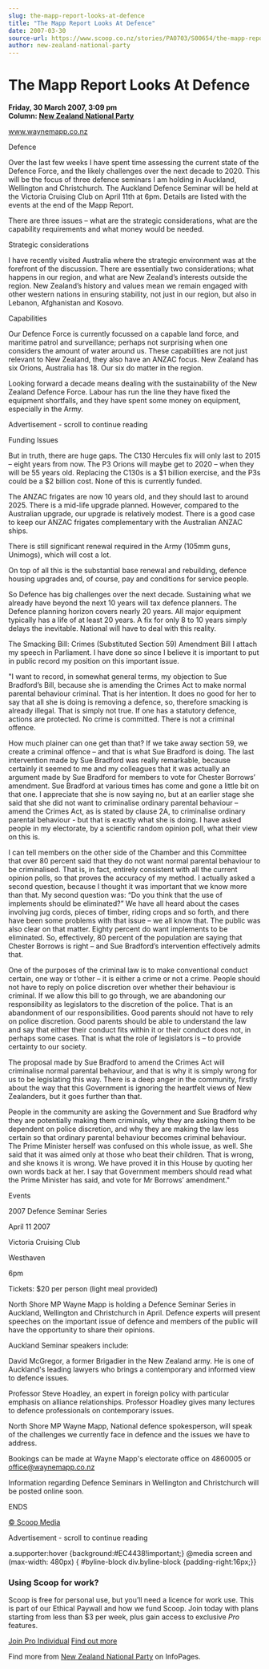 ```yaml
---
slug: the-mapp-report-looks-at-defence
title: "The Mapp Report Looks At Defence"
date: 2007-03-30
source-url: https://www.scoop.co.nz/stories/PA0703/S00654/the-mapp-report-looks-at-defence.htm
author: new-zealand-national-party
---
```

The Mapp Report Looks At Defence
================================

**Friday, 30 March 2007, 3:09 pm**  
**Column: [New Zealand National Party](https://info.scoop.co.nz/New_Zealand_National_Party)**

www.waynemapp.co.nz

Defence

Over the last few weeks I have spent time assessing the current state of the Defence Force, and the likely challenges over the next decade to 2020. This will be the focus of three defence seminars I am holding in Auckland, Wellington and Christchurch. The Auckland Defence Seminar will be held at the Victoria Cruising Club on April 11th at 6pm. Details are listed with the events at the end of the Mapp Report.

There are three issues – what are the strategic considerations, what are the capability requirements and what money would be needed.

Strategic considerations

I have recently visited Australia where the strategic environment was at the forefront of the discussion. There are essentially two considerations; what happens in our region, and what are New Zealand’s interests outside the region. New Zealand’s history and values mean we remain engaged with other western nations in ensuring stability, not just in our region, but also in Lebanon, Afghanistan and Kosovo.

Capabilities

Our Defence Force is currently focussed on a capable land force, and maritime patrol and surveillance; perhaps not surprising when one considers the amount of water around us. These capabilities are not just relevant to New Zealand, they also have an ANZAC focus. New Zealand has six Orions, Australia has 18. Our six do matter in the region.

Looking forward a decade means dealing with the sustainability of the New Zealand Defence Force. Labour has run the line they have fixed the equipment shortfalls, and they have spent some money on equipment, especially in the Army.

Advertisement - scroll to continue reading





Funding Issues

But in truth, there are huge gaps. The C130 Hercules fix will only last to 2015 – eight years from now. The P3 Orions will maybe get to 2020 – when they will be 55 years old. Replacing the C130s is a $1 billion exercise, and the P3s could be a $2 billion cost. None of this is currently funded.

The ANZAC frigates are now 10 years old, and they should last to around 2025. There is a mid-life upgrade planned. However, compared to the Australian upgrade, our upgrade is relatively modest. There is a good case to keep our ANZAC frigates complementary with the Australian ANZAC ships.

There is still significant renewal required in the Army (105mm guns, Unimogs), which will cost a lot.

On top of all this is the substantial base renewal and rebuilding, defence housing upgrades and, of course, pay and conditions for service people.

So Defence has big challenges over the next decade. Sustaining what we already have beyond the next 10 years will tax defence planners. The Defence planning horizon covers nearly 20 years. All major equipment typically has a life of at least 20 years. A fix for only 8 to 10 years simply delays the inevitable. National will have to deal with this reality.

The Smacking Bill: Crimes (Substituted Section 59) Amendment Bill I attach my speech in Parliament. I have done so since I believe it is important to put in public record my position on this important issue.

"I want to record, in somewhat general terms, my objection to Sue Bradford’s Bill, because she is amending the Crimes Act to make normal parental behaviour criminal. That is her intention. It does no good for her to say that all she is doing is removing a defence, so, therefore smacking is already illegal. That is simply not true. If one has a statutory defence, actions are protected. No crime is committed. There is not a criminal offence.

How much plainer can one get than that? If we take away section 59, we create a criminal offence – and that is what Sue Bradford is doing. The last intervention made by Sue Bradford was really remarkable, because certainly it seemed to me and my colleagues that it was actually an argument made by Sue Bradford for members to vote for Chester Borrows’ amendment. Sue Bradford at various times has come and gone a little bit on that one. I appreciate that she is now saying no, but at an earlier stage she said that she did not want to criminalise ordinary parental behaviour – amend the Crimes Act, as is stated by clause 2A, to criminalise ordinary parental behaviour - but that is exactly what she is doing. I have asked people in my electorate, by a scientific random opinion poll, what their view on this is.

I can tell members on the other side of the Chamber and this Committee that over 80 percent said that they do not want normal parental behaviour to be criminalised. That is, in fact, entirely consistent with all the current opinion polls, so that proves the accuracy of my method. I actually asked a second question, because I thought it was important that we know more than that. My second question was: “Do you think that the use of implements should be eliminated?” We have all heard about the cases involving jug cords, pieces of timber, riding crops and so forth, and there have been some problems with that issue – we all know that. The public was also clear on that matter. Eighty percent do want implements to be eliminated. So, effectively, 80 percent of the population are saying that Chester Borrows is right – and Sue Bradford’s intervention effectively admits that.

One of the purposes of the criminal law is to make conventional conduct certain, one way or t’other – it is either a crime or not a crime. People should not have to reply on police discretion over whether their behaviour is criminal. If we allow this bill to go through, we are abandoning our responsibility as legislators to the discretion of the police. That is an abandonment of our responsibilities. Good parents should not have to rely on police discretion. Good parents should be able to understand the law and say that either their conduct fits within it or their conduct does not, in perhaps some cases. That is what the role of legislators is – to provide certainty to our society.

The proposal made by Sue Bradford to amend the Crimes Act will criminalise normal parental behaviour, and that is why it is simply wrong for us to be legislating this way. There is a deep anger in the community, firstly about the way that this Government is ignoring the heartfelt views of New Zealanders, but it goes further than that.

People in the community are asking the Government and Sue Bradford why they are potentially making them criminals, why they are asking them to be dependent on police discretion, and why they are making the law less certain so that ordinary parental behaviour becomes criminal behaviour. The Prime Minister herself was confused on this whole issue, as well. She said that it was aimed only at those who beat their children. That is wrong, and she knows it is wrong. We have proved it in this House by quoting her own words back at her. I say that Government members should read what the Prime Minister has said, and vote for Mr Borrows’ amendment."

Events

2007 Defence Seminar Series

April 11 2007

Victoria Cruising Club

Westhaven

6pm

Tickets: $20 per person (light meal provided)

North Shore MP Wayne Mapp is holding a Defence Seminar Series in Auckland, Wellington and Christchurch in April. Defence experts will present speeches on the important issue of defence and members of the public will have the opportunity to share their opinions.

Auckland Seminar speakers include:

David McGregor, a former Brigadier in the New Zealand army. He is one of Auckland's leading lawyers who brings a contemporary and informed view to defence issues.

Professor Steve Hoadley, an expert in foreign policy with particular emphasis on alliance relationships. Professor Hoadley gives many lectures to defence professionals on contemporary issues.

North Shore MP Wayne Mapp, National defence spokesperson, will speak of the challenges we currently face in defence and the issues we have to address.

Bookings can be made at Wayne Mapp's electorate office on 4860005 or office@waynemapp.co.nz

Information regarding Defence Seminars in Wellington and Christchurch will be posted online soon.

ENDS

[© Scoop Media](http://www.scoop.co.nz/about/terms.html)  

Advertisement - scroll to continue reading



a.supporter:hover {background:#EC4438!important;} @media screen and (max-width: 480px) { #byline-block div.byline-block {padding-right:16px;}}

### Using Scoop for work?

Scoop is free for personal use, but you’ll need a licence for work use. This is part of our Ethical Paywall and how we fund Scoop. Join today with plans starting from less than $3 per week, plus gain access to exclusive _Pro_ features.  
  
[Join Pro Individual](https://pro.scoop.co.nz/Individual/?from=ProIn24) [Find out more](https://pro.scoop.co.nz/using-scoop-for-work/?from=ProIn24)

Find more from [New Zealand National Party](https://info.scoop.co.nz/New_Zealand_National_Party) on InfoPages.